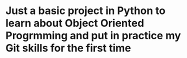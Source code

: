 # Just a basic project in Python to learn about Object Oriented Progrmming and put in practice my Git skills for the first time